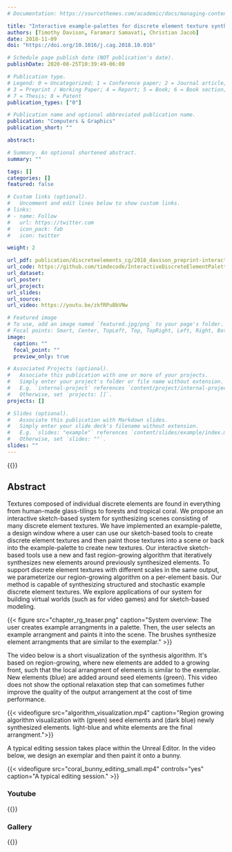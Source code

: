 ```yaml
---
# Documentation: https://sourcethemes.com/academic/docs/managing-content/

title: "Interactive example-palettes for discrete element texture synthesis"
authors: [Timothy Davison, Faramarz Samavati, Christian Jacob]
date: 2018-11-09
doi: "https://doi.org/10.1016/j.cag.2018.10.016"

# Schedule page publish date (NOT publication's date).
publishDate: 2020-08-25T10:39:49-06:00

# Publication type.
# Legend: 0 = Uncategorized; 1 = Conference paper; 2 = Journal article;
# 3 = Preprint / Working Paper; 4 = Report; 5 = Book; 6 = Book section;
# 7 = Thesis; 8 = Patent
publication_types: ["0"]

# Publication name and optional abbreviated publication name.
publication: "Computers & Graphics"
publication_short: ""

abstract: 

# Summary. An optional shortened abstract.
summary: ""

tags: []
categories: []
featured: false

# Custom links (optional).
#   Uncomment and edit lines below to show custom links.
# links:
# - name: Follow
#   url: https://twitter.com
#   icon_pack: fab
#   icon: twitter

weight: 2

url_pdf: publication/discreteelements_cg/2018_davison_preprint-interactive_example_palettes.pdf
url_code: https://github.com/timdecode/InteractiveDiscreteElementPalettes
url_dataset:
url_poster:
url_project:
url_slides:
url_source: 
url_video: https://youtu.be/zkfRPuBbVNw

# Featured image
# To use, add an image named `featured.jpg/png` to your page's folder. 
# Focal points: Smart, Center, TopLeft, Top, TopRight, Left, Right, BottomLeft, Bottom, BottomRight.
image:
  caption: ""
  focal_point: ""
  preview_only: true

# Associated Projects (optional).
#   Associate this publication with one or more of your projects.
#   Simply enter your project's folder or file name without extension.
#   E.g. `internal-project` references `content/project/internal-project/index.md`.
#   Otherwise, set `projects: []`.
projects: []

# Slides (optional).
#   Associate this publication with Markdown slides.
#   Simply enter your slide deck's filename without extension.
#   E.g. `slides: "example"` references `content/slides/example/index.md`.
#   Otherwise, set `slides: ""`.
slides: ""
---
```


{{<autovideo src="teaser.mp4">}}

## Abstract

Textures composed of individual discrete elements are found in everything from human-made glass-tilings to forests and tropical coral. We propose an interactive sketch-based system for synthesizing scenes consisting of many discrete element textures. We have implemented an example-palette, a design window where a user can use our sketch-based tools to create discrete element textures and then paint those textures into a scene or back into the example-palette to create new textures. Our interactive sketch-based tools use a new and fast region-growing algorithm that iteratively synthesizes new elements around previously synthesized elements. To support discrete element textures with different scales in the same output, we parameterize our region-growing algorithm on a per-element basis. Our method is capable of synthesizing structured and stochastic example discrete element textures. We explore applications of our system for building virtual worlds (such as for video games) and for sketch-based modeling.


{{< figure src="chapter_rg_teaser.png" caption="System overview: The user creates example arrangments in a palette. Then, the user selects an example arrangment and paints it into the scene. The brushes synthesize element arrangments that are similar to the exemplar." >}}

The video below is a short visualization of the synthesis algorithm. It's based on region-growing, where new elements are added to a growing front, such that the local arrangment of elements is similar to the exemplar. New elements (blue) are added around seed elements (green). This video does not show the optional relaxation step that can sometimes futher improve the quality of the output arrangement at the cost of time performance. 

{{< videofigure src="algorithm_visualization.mp4" caption="Region growing algorithm visualization with (green) seed elements and (dark blue) newly synthesized elements. light-blue and white elements are the final arrangment.">}}

A typical editing session takes place within the Unreal Editor. In the video below, we design an exemplar and then paint it onto a bunny.

{{< videofigure src="coral_bunny_editing_small.mp4" controls="yes" caption="A typical editing session." >}}	


### Youtube
{{<youtube zkfRPuBbVNw>}}

### Gallery
{{<gallery album="projects/paper_det">}}


